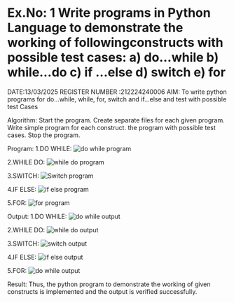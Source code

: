 # Ex.No: 1 Write programs in Python Language to demonstrate the working of followingconstructs with possible test cases: a) do…while b) while…do c) if …else d) switch e) for 

DATE:13/03/2025
REGISTER NUMBER :212224240006
AIM:
To write python programs for do…while, while, for, switch and if…else and test with possible test Cases

Algorithm:
Start the program.
Create separate files for each given program.
Write simple program for each construct.
the program with possible test cases.
Stop the program.

Program:
1.DO WHILE:
![do while program](https://github.com/user-attachments/assets/4199ec87-5c0c-4284-8f96-f3d8f2c8b8da)

2.WHILE DO:
![while do program](https://github.com/user-attachments/assets/17cc100b-9f58-4daf-b243-ef78405f7da1)

3.SWITCH:
![Switch program](https://github.com/user-attachments/assets/abc392ca-c3cc-4cad-b4b4-3e0702a940c1)

4.IF ELSE:
![if else program](https://github.com/user-attachments/assets/3896a7b9-f934-4c74-817d-d19a00972681)

5.FOR:
![for program](https://github.com/user-attachments/assets/ed78f509-018a-4805-ba3a-029acc958d57)






Output:
1.DO WHILE:
![do while output](https://github.com/user-attachments/assets/35d2d273-b81d-417e-b18c-736e474df4db)

2.WHILE DO:
![while do output](https://github.com/user-attachments/assets/c3e8c6de-3e38-49ea-a204-38f1e17df0c2)

3.SWITCH:
![switch output](https://github.com/user-attachments/assets/dfb354ae-85ff-4706-b093-32e45838f74c)

4.IF ELSE:
![if else output](https://github.com/user-attachments/assets/2bb1ef26-ec4f-48d5-8144-92a0c5238915)

5.FOR:
![do while output](https://github.com/user-attachments/assets/4069e16e-2d41-4177-ac9e-e24c907035fe)





Result:
Thus, the python program to demonstrate the working of given constructs is implemented and the output is verified successfully.











